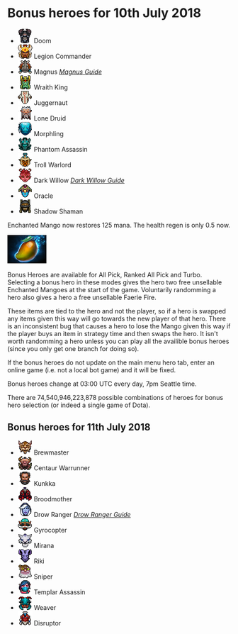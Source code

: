 # Bonus heroes for 10th July 2018

[//]: # (List bonus heroes here, use /images/miniheroes/heroname for picture)

- ![Doom](/images/miniheroes/doom_bringer.png) Doom
- ![Tresdin](/images/miniheroes/legion_commander.png) Legion Commander
- ![Magnus](/images/miniheroes/magnataur.png) Magnus [*Magnus Guide*](https://steamcommunity.com/sharedfiles/filedetails/?id=1432165717)
- ![WK](/images/miniheroes/skeleton_king.png) Wraith King
- ![Jugg](/images/miniheroes/juggernaut.png) Juggernaut
- ![LD](/images/miniheroes/lone_druid.png) Lone Druid
- ![Morph](/images/miniheroes/morphling.png) Morphling
- ![PA](/images/miniheroes/phantom_assassin.png) Phantom Assassin
- ![Troll](/images/miniheroes/troll_warlord.png) Troll Warlord
- ![Mireska](/images/miniheroes/dark_willow.png) Dark Willow [*Dark Willow Guide*](https://steamcommunity.com/sharedfiles/filedetails/?id=1189494162)
- ![Oracle](/images/miniheroes/oracle.png) Oracle
- ![Rhasta](/images/miniheroes/shadow_shaman.png) Shadow Shaman

Enchanted Mango now restores 125 mana. The health regen is only 0.5 now.

![Enchanted Mango image](/images/miniheroes/enchanted_mango.png)

Bonus Heroes are available for All Pick, Ranked All Pick and Turbo. Selecting a bonus hero in these modes gives the hero two free unsellable Enchanted Mangoes at the start of the game. Voluntarily randomming a hero also gives a hero a free unsellable Faerie Fire.

These items are tied to the hero and not the player, so if a hero is swapped any items given this way will go towards the new player of that hero. There is an inconsistent bug that causes a hero to lose the Mango given this way if the player buys an item in strategy time and then swaps the hero. It isn't worth randomming a hero unless you can play all the availible bonus heroes (since you only get one branch for doing so).

If the bonus heroes do not update on the main menu hero tab, enter an online game (i.e. not a local bot game) and it will be fixed.

Bonus heroes change at 03:00 UTC every day, 7pm Seattle time.

There are 74,540,946,223,878 possible combinations of heroes for bonus hero selection (or indeed a single game of Dota).

## Bonus heroes for 11th July 2018

- ![Brew](/images/miniheroes/brewmaster.png) Brewmaster
- ![Centaur](/images/miniheroes/centaur.png) Centaur Warrunner
- ![Kunkka](/images/miniheroes/kunkka.png) Kunkka
- ![Broodmother](/images/miniheroes/broodmother.png) Broodmother
- ![Drow](/images/miniheroes/drow_ranger.png) Drow Ranger [*Drow Ranger Guide*](about:blank)
- ![Gyro](/images/miniheroes/gyrocopter.png) Gyrocopter
- ![Potm](/images/miniheroes/mirana.png) Mirana
- ![Riki](/images/miniheroes/riki.png) Riki
- ![Sniper](/images/miniheroes/sniper.png) Sniper
- ![Templar Assassin](/images/miniheroes/templar_assassin.png) Templar Assassin
- ![Weaver](/images/miniheroes/weaver.png) Weaver
- ![Disruptor](/images/miniheroes/disruptor.png) Disruptor
